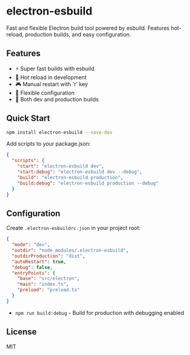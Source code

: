 # electron-esbuild

Fast and flexible Electron build tool powered by esbuild. Features hot-reload, production builds, and easy configuration.

## Features

- ⚡ Super fast builds with esbuild
- 🔄 Hot reload in development
- 🎮 Manual restart with 'r' key
- 🔧 Flexible configuration
- 🐛 Both dev and production builds

## Quick Start

```bash
npm install electron-esbuild --save-dev
```

Add scripts to your package.json:

```json
{
  "scripts": {
    "start": "electron-esbuild dev",
    "start:debug": "electron-esbuild dev --debug",
    "build": "electron-esbuild production",
    "build:debug": "electron-esbuild production --debug"
  }
}
```

## Configuration

Create `.electron-esbuildrc.json` in your project root:

```json
{
  "mode": "dev",
  "outdir": "node_modules/.electron-esbuild",
  "outdirProduction": "dist",
  "autoRestart": true,
  "debug": false,
  "entryPoints": {
    "base": "src/electron",
    "main": "index.ts",
    "preload": "preload.ts"
  }
}
```

- `npm run build:debug` - Build for production with debugging enabled

## License

MIT
